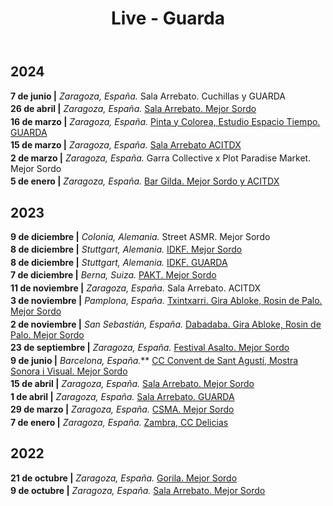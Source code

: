 ﻿---
layout: ../layouts/MarkdownLayout.astro
title: Live - Guarda

---
## **2024**

**7 de junio |** *Zaragoza, España.* Sala Arrebato. Cuchillas y GUARDA

**26 de abril |** *Zaragoza, España.* [Sala Arrebato. Mejor Sordo](https://www.instagram.com/p/C6Iqfq4opip/?hl=es)

**16 de marzo |** *Zaragoza, España.* [Pinta y Colorea, Estudio Espacio Tiempo. GUARDA](https://www.instagram.com/p/C4LmNhAoCqe/?hl=es&img\_index=2)

**15 de marzo |** *Zaragoza, España.* [Sala Arrebato ACITDX](https://www.instagram.com/p/C4aYguSoCiJ/?hl=es)

**2 de marzo |** *Zaragoza, España.* Garra Collective x Plot Paradise Market. Mejor Sordo

**5 de enero |** *Zaragoza, España.* [Bar Gilda. Mejor Sordo y ACITDX](https://www.instagram.com/p/C1Xn1tfoXGy/)

## **2023**

**9 de diciembre |** *Colonia, Alemania.* Street ASMR. Mejor Sordo

**8 de diciembre |** *Stuttgart, Alemania.* [IDKF. Mejor Sordo](https://www.idkf.org/program-2023)

**8 de diciembre |** *Stuttgart, Alemania.* [IDKF. GUARDA](https://eldiariointeligente.es/noticias/aragon/cultura/mejor-sordo-participa-festival-arte-electronica-alemania.html) 

**7 de diciembre |** *Berna, Suiza.* [PAKT. Mejor Sordo](https://pakt-bern.ch/event/giuseppe-menutti-severin-rusch-mejor-sordo)

**11 de noviembre |** *Zaragoza, España.* Sala Arrebato. ACITDX

**3 de noviembre |** *Pamplona, España.* [Txintxarri. Gira Abloke, Rosin de Palo. Mejor Sordo](https://dice.fm/event/aq7yq-rosin-de-palo-mejor-sordo-3rd-nov-txintxarri-pamplona-tickets?lng=en-CA)

**2 de noviembre |** *San Sebastián, España.* [Dabadaba. Gira Abloke, Rosin de Palo. Mejor Sordo](https://dabadabass.com/event/rosin-de-palo-mejor-sordo-2023-11-02-1808/register)

**23 de septiembre |** *Zaragoza, España.* [Festival Asalto. Mejor Sordo](https://www.festivalasalto.com/asalto-sonoro/)

**9 de junio |** *Barcelona, España.*** [CC Convent de Sant Agustí, Mostra Sonora i Visual. Mejor Sordo](https://ajuntament.barcelona.cat/centrescivics/es/activitat/xiii-mostra-sonora-i-visual)

**15 de abril |** *Zaragoza, España.* [Sala Arrebato. Mejor Sordo](https://www.aragonmusical.com/agenda/joey-molinaro-mejor-sordo/)

**1 de abril |** *Zaragoza, España.* [Sala Arrebato. GUARDA](https://www.instagram.com/p/CqXfHNfKhXX/?hl=es)

**29 de marzo |** *Zaragoza, España.* [CSMA. Mejor Sordo](https://percusiones.es/news/einstein-on-the-beach-i-off-concert-i-mejor-sordo/)

**7 de enero |** *Zaragoza, España.* [Zambra, CC Delicias](https://planetacierzo.es/Evento/2301072030-Casanovas)

## **2022**

**21 de octubre |** *Zaragoza, España.* [Gorila. Mejor Sordo](https://planetacierzo.es/Evento/221021RolandoBrunoMejorSordo)

**9 de octubre |** *Zaragoza, España.* [Sala Arrebato. Mejor Sordo](https://planetacierzo.es/Evento/221009Fliessgewaser)

<style>
  main h2 {
    margin: 1.25em 0;
  }

  p {
    margin: 0.25em 0;
  }

  main a {
    color: var(--color-blue);
  }

  main a:hover {
    text-decoration: underline;
  }
</style>
